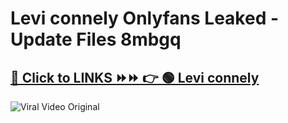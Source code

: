 
 # Levi connely Onlyfans Leaked - Update Files 8mbgq

## <h2><a href="https://clipsfans.com/Levi_connely&ref=git">🔗 Click to LINKS ⏩⏩ 👉 🟢 Levi connely </a></h2>

<a href="https://clipsfans.com/Levi_connely&ref=git" rel="nofollow" data-target="animated-image.originalLink"><img src="https://i.ibb.co.com/xMMVF88/686577567.gif" alt="Viral Video Original" style="max-width: 100%; display: inline-block;" data-target="animated-image.originalImage"></a>

